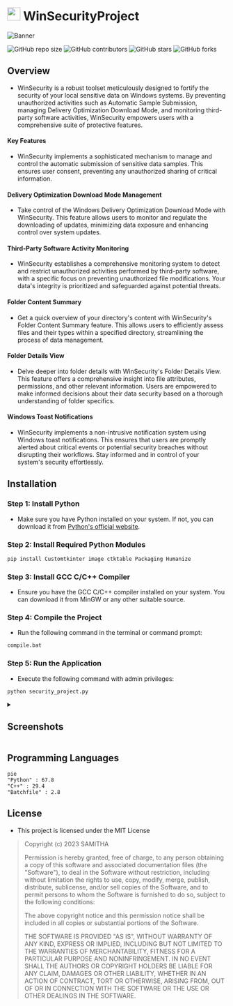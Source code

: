 



<h1> <img src="https://github.com/smtkanchana66/WinSecurityProject/blob/main/test_images/logo3.png" width="30" heigth="30">
WinSecurityProject 
</h1>


<!-- <img align="center" src="https://github.com/smtkanchana66/WinSecurityProject/blob/Readme/test_images/Win3.png" alt="Banner"> -->
<img align="center" src="https://github.com/smtkanchana66/WinSecurityProject/blob/Readme/Readme-res/ban1.gif" alt="Banner" >


![GitHub repo size](https://img.shields.io/github/repo-size/drsamitha/WinSecurityProject)
![GitHub contributors](https://img.shields.io/github/contributors/drsamitha/WinSecurityProject)
![GitHub stars](https://img.shields.io/github/stars/drsamitha/WinSecurityProject?style=social)
![GitHub forks](https://img.shields.io/github/forks/drsamitha/WinSecurityProject?style=social)

## Overview
+  WinSecurity is a robust toolset meticulously designed to fortify the security of your local sensitive data on Windows systems. By preventing unauthorized activities such as Automatic Sample Submission, managing Delivery Optimization Download Mode, and monitoring third-party software activities, WinSecurity empowers users with a comprehensive suite of protective features.
#### Key Features 
+ WinSecurity implements a sophisticated mechanism to manage and control the automatic submission of sensitive data samples. This ensures user consent, preventing any unauthorized sharing of critical information.
#### Delivery Optimization Download Mode Management
+ Take control of the Windows Delivery Optimization Download Mode with WinSecurity. This feature allows users to monitor and regulate the downloading of updates, minimizing data exposure and enhancing control over system updates.
#### Third-Party Software Activity Monitoring
+ WinSecurity establishes a comprehensive monitoring system to detect and restrict unauthorized activities performed by third-party software, with a specific focus on preventing unauthorized file modifications. Your data's integrity is prioritized and safeguarded against potential threats.
#### Folder Content Summary
+ Get a quick overview of your directory's content with WinSecurity's Folder Content Summary feature. This allows users to efficiently assess files and their types within a specified directory, streamlining the process of data management.
#### Folder Details View
+ Delve deeper into folder details with WinSecurity's Folder Details View. This feature offers a comprehensive insight into file attributes, permissions, and other relevant information. Users are empowered to make informed decisions about their data security based on a thorough understanding of folder specifics.
#### Windows Toast Notifications
+ WinSecurity implements a non-intrusive notification system using Windows toast notifications. This ensures that users are promptly alerted about critical events or potential security breaches without disrupting their workflows. Stay informed and in control of your system's security effortlessly.


## Installation

### Step 1: Install Python

- Make sure you have Python installed on your system. If not, you can download it from [Python's official website](https://www.python.org/).


### Step 2: Install Required Python Modules

```bash
pip install Customtkinter image ctktable Packaging Humanize
```


<!-- install python
import Customtkinter, image, ctktable, Packaging, Humanize python modules
install gcc c/c++ compiler
run the compile.bat file
run the security.py with admin previlage. -->


### Step 3: Install GCC C/C++ Compiler
- Ensure you have the GCC C/C++ compiler installed on your system. You can download it from MinGW or any other suitable source.


### Step 4: Compile the Project
- Run the following command in the terminal or command prompt:
```bash
compile.bat
```



### Step 5: Run the Application
- Execute the following command with admin privileges:
```bash
python security_project.py
```


<details>
  <summary>  <h2>  Screenshots  </h2>  </summary>

  
  ![Screenshot 1](screenshots/screenshot1.png)
   *Caption for Screenshot 1*

 ![Screenshot 2](screenshots/screenshot2.png)
  *Caption for Screenshot 2*
  
</details>

## Programming Languages

```mermaid
pie
"Python" : 67.8
"C++" : 29.4
"Batchfile" : 2.8
```


## License
- This project is licensed under the MIT License

>Copyright (c) 2023 SAMITHA
>
>Permission is hereby granted, free of charge, to any person obtaining a copy
>of this software and associated documentation files (the "Software"), to deal
>in the Software without restriction, including without limitation the rights
>to use, copy, modify, merge, publish, distribute, sublicense, and/or sell
>copies of the Software, and to permit persons to whom the Software is
>furnished to do so, subject to the following conditions:
>
>The above copyright notice and this permission notice shall be included in all
>copies or substantial portions of the Software.
>
>THE SOFTWARE IS PROVIDED "AS IS", WITHOUT WARRANTY OF ANY KIND, EXPRESS OR
>IMPLIED, INCLUDING BUT NOT LIMITED TO THE WARRANTIES OF MERCHANTABILITY,
>FITNESS FOR A PARTICULAR PURPOSE AND NONINFRINGEMENT. IN NO EVENT SHALL THE
>AUTHORS OR COPYRIGHT HOLDERS BE LIABLE FOR ANY CLAIM, DAMAGES OR OTHER
>LIABILITY, WHETHER IN AN ACTION OF CONTRACT, TORT OR OTHERWISE, ARISING FROM,
>OUT OF OR IN CONNECTION WITH THE SOFTWARE OR THE USE OR OTHER DEALINGS IN THE
>SOFTWARE.



